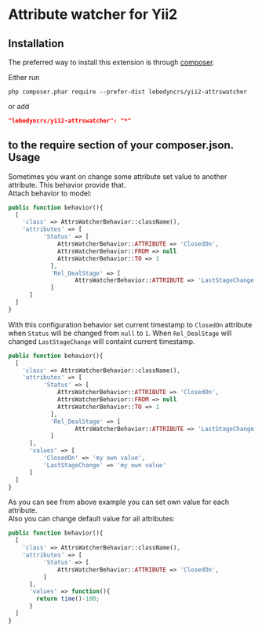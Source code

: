 Attribute watcher for Yii2
========================
Installation
------------

The preferred way to install this extension is through [composer](http://getcomposer.org/download/).

Either run

```
php composer.phar require --prefer-dist lebedyncrs/yii2-attrswatcher
```

or add

```json
"lebedyncrs/yii2-attrswatcher": "*"
```

to the require section of your composer.json.
Usage
------------
Sometimes you want on change some attribute set value to another attribute. This behavior provide that.<br>
Attach behavior to model:
```php
public function behavior(){
  [
    'class' => AttrsWatcherBehavior::className(),
    'attributes' => [
          'Status' => [
              AttrsWatcherBehavior::ATTRIBUTE => 'ClosedOn',
              AttrsWatcherBehavior::FROM => null
              AttrsWatcherBehavior::TO => 1
            ],
            'Rel_DealStage' => [
                   AttrsWatcherBehavior::ATTRIBUTE => 'LastStageChange',
            ]
      ]
  ]
}
```
With this configuration behavior set current timestamp to ```ClosedOn``` attribute when ```Status``` will be changed from ```null``` to ```1```. When ```Rel_DealStage``` will changed ```LastStageChange``` will containt current timestamp.
```php
public function behavior(){
  [
    'class' => AttrsWatcherBehavior::className(),
    'attributes' => [
          'Status' => [
              AttrsWatcherBehavior::ATTRIBUTE => 'ClosedOn',
              AttrsWatcherBehavior::FROM => null
              AttrsWatcherBehavior::TO => 1
            ],
            'Rel_DealStage' => [
                   AttrsWatcherBehavior::ATTRIBUTE => 'LastStageChange',
            ]
      ],
      'values' => [
          'ClosedOn' => 'my own value',
          'LastStageChange' => 'my own value'
      ]
  ]
}
```
As you can see from above example you can set own value for each attribute.<br>
Also you can change default value for all attributes:
```php
public function behavior(){
  [
    'class' => AttrsWatcherBehavior::className(),
    'attributes' => [
          'Status' => [
              AttrsWatcherBehavior::ATTRIBUTE => 'ClosedOn',
          ]
      ],
      'values' => function(){
        return time()-100;
      }
  ]
}
```
